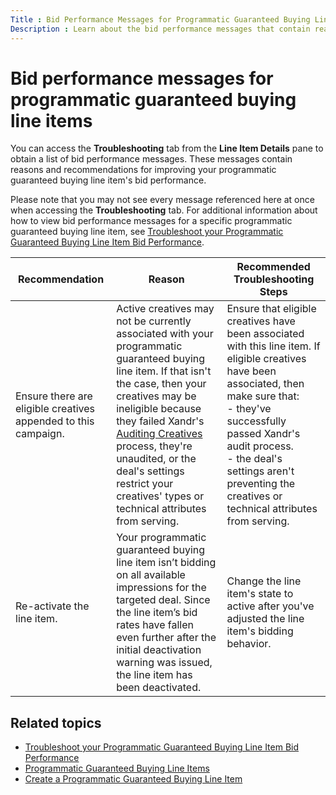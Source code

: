```yaml
---
Title : Bid Performance Messages for Programmatic Guaranteed Buying Line Items
Description : Learn about the bid performance messages that contain reasons and recommendations for improving your programmatic guaranteed buying line item's bid performance.
---
```


# Bid performance messages for programmatic guaranteed buying line items

You can access the **Troubleshooting** tab from the **Line Item Details** pane to obtain a list of bid performance messages. These messages contain reasons and recommendations for improving your programmatic guaranteed buying line item's bid performance.

Please note that you may not see every message referenced here at once when accessing the **Troubleshooting** tab. For additional information about how to view bid performance messages for a specific programmatic guaranteed buying line item, see [Troubleshoot your Programmatic Guaranteed Buying Line Item Bid Performance](troubleshoot-your-programmatic-guaranteed-buying-line-item-bid-performance.md).


| Recommendation | Reason | Recommended Troubleshooting Steps |
|--|--|--|
| Ensure there are eligible creatives appended to this campaign. | Active creatives may not be currently associated with your programmatic guaranteed buying line item. If that isn't the case, then your creatives may be ineligible because they failed Xandr's [Auditing Creatives](auditing-creatives.md) process, they're unaudited, or the deal's settings restrict your creatives' types or technical attributes from serving. | Ensure that eligible creatives have been associated with this line item. If eligible creatives have been associated, then make sure that: <br> - they've successfully passed Xandr's audit process. <br> - the deal's settings aren't preventing the creatives or technical attributes from serving. |
| Re-activate the line item. | Your programmatic guaranteed buying line item isn’t bidding on all available impressions for the targeted deal. Since the line item’s bid rates have fallen even further after the initial deactivation warning was issued, the line item has been deactivated. | Change the line item's state to active after you've adjusted the line item's bidding behavior. |

## Related topics

- [Troubleshoot your Programmatic Guaranteed Buying Line Item Bid Performance](troubleshoot-your-programmatic-guaranteed-buying-line-item-bid-performance.md)
- [Programmatic Guaranteed Buying Line Items](programmatic-guaranteed-buying-line-items.md)
- [Create a Programmatic Guaranteed Buying Line Item](create-a-programmatic-guaranteed-buying-line-item.md)


